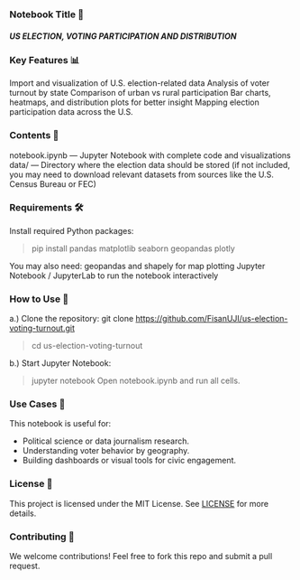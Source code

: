 ### Notebook Title 📘
##### US ELECTION, VOTING PARTICIPATION AND DISTRIBUTION

### Key Features 📊 
Import and visualization of U.S. election-related data
Analysis of voter turnout by state
Comparison of urban vs rural participation
Bar charts, heatmaps, and distribution plots for better insight
Mapping election participation data across the U.S.

### Contents 📂
notebook.ipynb — Jupyter Notebook with complete code and visualizations
data/ — Directory where the election data should be stored (if not included, you may need to download relevant datasets from sources like the U.S. Census Bureau or FEC)

### Requirements 🛠️
Install required Python packages:
> pip install pandas matplotlib seaborn geopandas plotly

You may also need:
   geopandas and shapely for map plotting
   Jupyter Notebook / JupyterLab to run the notebook interactively
   
### How to Use 🚀
a.) Clone the repository:
git clone https://github.com/FisanUJI/us-election-voting-turnout.git
> cd us-election-voting-turnout

b.) Start Jupyter Notebook:
> jupyter notebook
> Open notebook.ipynb and run all cells.

### Use Cases 📌
This notebook is useful for:
- Political science or data journalism research.
- Understanding voter behavior by geography.
- Building dashboards or visual tools for civic engagement.
  
### License 📎
This project is licensed under the MIT License. See [LICENSE](https://github.com/FisanUJI/nigeria_election_voting_turnout/blob/main/LICENSE) for more details.

### Contributing 🤝
We welcome contributions! Feel free to fork this repo and submit a pull request. 
 


